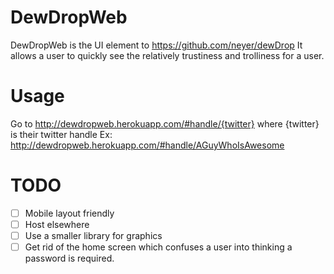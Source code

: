 DewDropWeb
========

DewDropWeb is the UI element to https://github.com/neyer/dewDrop It allows a user to quickly see
the relatively trustiness and trolliness for a user.

Usage
=======

Go to http://dewdropweb.herokuapp.com/#handle/{twitter} where {twitter} is their twitter handle
Ex: http://dewdropweb.herokuapp.com/#handle/AGuyWhoIsAwesome

TODO
=======
- [ ] Mobile layout friendly
- [ ] Host elsewhere
- [ ] Use a smaller library for graphics
- [ ] Get rid of the home screen which confuses a user into thinking a password is required.

